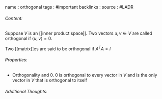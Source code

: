name : orthogonal
tags : #important 
backlinks : 
source : #LADR 

###### Content:
Suppose $V$ is an [[inner product space]]. Two vectors $u,v \in V$ are called orthogonal if $\langle u ,v \rangle = 0$.

Two [[matrix]]es are said to be orthogonal if $A^TA = I$

###### Properties:
- Orthogonality and 0. 0 is orthogonal to every vector in $V$ and is the only vector in $V$ that is orthogonal to itself

###### Additional Thoughts:
